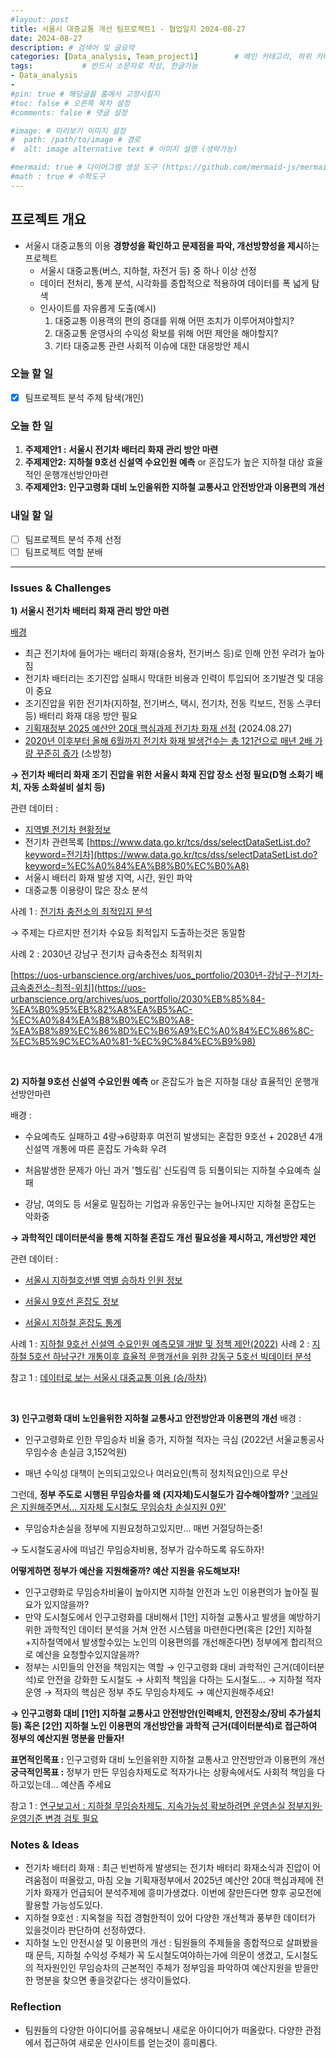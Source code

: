 ```yaml
---
#layout: post
title: 서울시 대중교통 개선 팀프로젝트1 - 협업일지 2024-08-27
date: 2024-08-27
description: # 검색어 및 글요약
categories: [Data_analysis, Team_project1]        # 메인 카테고리, 하위 카테고리(생략가능)
tags:           # 반드시 소문자로 작성, 한글가능
- Data_analysis
- 
#pin: true # 해당글을 홈에서 고정시킬지
#toc: false # 오른쪽 목차 설정
#comments: false # 댓글 설정

#image: # 미리보기 이미지 설정
#  path: /path/to/image # 경로
#  alt: image alternative text # 이미지 설명 (생략가능)

#mermaid: true # 다이어그램 생성 도구 (https://github.com/mermaid-js/mermaid)
#math : true # 수학도구
---
```


## 프로젝트 개요

- 서울시 대중교통의 이용 **경향성을 확인하고 문제점을 파악, 개선방향성을 제시**하는 프로젝트
    - 서울시 대중교통(버스, 지하철, 자전거 등) 중 하나 이상 선정
    - 데이터 전처리, 통계 분석, 시각화를 종합적으로 적용하여 데이터를 폭 넓게 탐색
    - 인사이트를 자유롭게 도출(예시)  
        1. 대중교통 이용객의 편의 증대를 위해 어떤 조치가 이루어져야할지?
        2. 대중교통 운영사의 수익성 확보를 위해 어떤 제안을 해야할지?
        3. 기타 대중교통 관련 사회적 이슈에 대한 대응방안 제시


### 오늘 할 일

- [x]  팀프로젝트 분석 주제 탐색(개인)

### 오늘 한 일

1. **주제제안1 :** **서울시 전기차 배터리 화재 관리 방안 마련**
2. **주제제안2:** **지하철 9호선 신설역 수요인원 예측** or 혼잡도가 높은 지하철 대상 효율적인 운행개선방안마련
3. **주제제안3:** **인구고령화 대비 노인을위한 지하철 교통사고 안전방안과 이용편의 개선**

### 내일 할 일

- [ ]  팀프로젝트 분석 주제 선정
- [ ]  팀프로젝트 역할 분배

---

### Issues & Challenges

**1) 서울시 전기차 배터리 화재 관리 방안 마련**

[배경](https://n.news.naver.com/mnews/article/031/0000851354)

- 최근 전기차에 들어가는 배터리 화재(승용차, 전기버스 등)로 인해 안전 우려가 높아짐
- 전기차 배터리는 조기진압 실패시 막대한 비용과 인력이 투입되어 조기발견 및 대응이 중요
- 조기진압을 위한 전기차(지하철, 전기버스, 택시, 전기차, 전동 킥보드, 전동 스쿠터 등) 배터리 화재 대응 방안 필요
- [기획재정부 2025 예산안 20대 핵심과제 전기차 화재 선정](https://eiec.kdi.re.kr/policy/materialView.do?num=256373&pg=&pp=&device=&search_txt=&topic=&type=&depth1=&depth2=) (2024.08.27)
- [2020년 이후부터 올해 6월까지 전기차 화재 발생건수는 총 121건으로 매년 2배 가량 꾸준히 증가](https://www.nfa.go.kr/nfa/news/pressrelease/press/?boardId=bbs_0000000000000010&mode=view&cntId=1915&category=&pageIdx=%20%20%20%20%20%20%20%20%20%20%20%20%20%20%20%208&searchCondition=&searchKeyword=) (소방청)

**→ 전기차 배터리 화재 조기 진압을 위한 서울시 화재 진압 장소 선정 필요(D형 소화기 배치, 자동 소화설비 설치 등)**

관련 데이터 :

- [지역별 전기차 현황정보](https://www.data.go.kr/data/15039554/fileData.do)
- 전기차 관련목록 [https://www.data.go.kr/tcs/dss/selectDataSetList.do?keyword=전기차](https://www.data.go.kr/tcs/dss/selectDataSetList.do?keyword=%EC%A0%84%EA%B8%B0%EC%B0%A8)
- 서울시 배터리 화재 발생 지역, 시간, 원인 파악
- 대중교통 이용량이 많은 장소 분석

사례 1 : [전기차 충전소의 최적입지 분석](https://bigdata.seoul.go.kr/noti/selectNoti.do?r_id=P260&bbs_seq=628&ac_type=A4&sch_type=&sch_text=&currentPage=1)

→ 주제는 다르지만 전기차 수요등 최적입지 도출하는것은 동일함

사례 2 : 2030년 강남구 전기차 급속충전소 최적위치

[https://uos-urbanscience.org/archives/uos_portfolio/2030년-강남구-전기차-급속충전소-최적-위치](https://uos-urbanscience.org/archives/uos_portfolio/2030%EB%85%84-%EA%B0%95%EB%82%A8%EA%B5%AC-%EC%A0%84%EA%B8%B0%EC%B0%A8-%EA%B8%89%EC%86%8D%EC%B6%A9%EC%A0%84%EC%86%8C-%EC%B5%9C%EC%A0%81-%EC%9C%84%EC%B9%98)

<br>

 **2) 지하철 9호선 신설역 수요인원 예측** or 혼잡도가 높은 지하철 대상 효율적인 운행개선방안마련

배경 :

- 수요예측도 실패하고 4량→6량화후 여전히 발생되는 혼잡한 9호선 + 2028년 4개 신설역 개통에 따른 혼잡도 가속화 우려

- 처음발생한 문제가 아닌 과거 '헬도림' 신도림역 등 되풀이되는 지하철 수요예측 실패
- 강남, 여의도 등 서울로 밀집하는 기업과 유동인구는 늘어나지만 지하철 혼잡도는 악화중

**→ 과학적인 데이터분석을 통해 지하철 혼잡도 개선 필요성을 제시하고, 개선방안 제언**

관련 데이터 :

 - [서울시 지하철호선별 역별 승하차 인원 정보](https://data.seoul.go.kr/dataList/OA-12914/S/1/datasetView.do)

 - [서울시 9호선 혼잡도 정보](https://data.seoul.go.kr/dataList/OA-22197/F/1/datasetView.do)

 - [서울시 지하철 혼잡도 통계](https://data.seoul.go.kr/dataList/262/S/2/datasetView.do#)

사례 1 : [지하철 9호선 신설역 수요인원 예측모델 개발 및 정책 제안(2022)](https://bigdata.seoul.go.kr/noti/selectNoti.do?r_id=P260&bbs_seq=615&ac_type=A1&sch_type=&sch_text=&currentPage=2)
사례 2 : [지하철 5호선 하남구간 개통이후 효율적 운행개선을 위한 강동구 5호선 빅데이터 분석](https://bigdata.seoul.go.kr/noti/selectNoti.do?r_id=P260&bbs_seq=619&ac_type=A4&sch_type=&sch_text=&currentPage=2)

참고 1 : [데이터로 보는 서울시 대중교통 이용 (승/하차)](https://www.bigdata-map.kr/datastory/traffic/seoul)

<br>

**3) 인구고령화 대비 노인을위한 지하철 교통사고 안전방안과 이용편의 개선**
배경 :

- 인구고령화로 인한 무임승차 비율 증가, 지하철 적자는 극심 (2022년 서울교통공사 무임수송 손실금 3,152억원)

- 매년 수익성 대책이 논의되고있으나 여러요인(특히 정치적요인)으로 무산

그런데, **정부 주도로 시행된 무임승차를 왜 (지자체)도시철도가 감수해야할까?**
['코레일은 지원해주면서... 지자체 도시철도 무임승차 손실지원 0원'](https://n.news.naver.com/mnews/article/015/0004954512?sid=102)

- 무임승차손실을 정부에 지원요청하고있지만... 매번 거절당하는중!

→ 도시철도공사에 떠넘긴 무임승차비용, 정부가 감수하도록 유도하자!

**어떻게하면 정부가 예산을 지원해줄까? 예산 지원을 유도해보자!**

- 인구고령화로 무임승차비율이 높아지면 지하철 안전과 노인 이용편의가 높아질 필요가 있지않을까?
- 만약 도시철도에서 인구고령화를 대비해서 [1안] 지하철 교통사고 발생을 예방하기 위한 과학적인 데이터 분석을 거쳐 안전 시스템을 마련한다면(혹은 [2안] 지하철+지하철역에서 발생할수있는 노인의 이용편의를 개선해준다면) 정부에게 합리적으로 예산을 요청할수있지않을까?
- 정부는 시민들의 안전을 책임지는 역할 → 인구고령화 대비 과학적인 근거(데이터분석)로 안전을 강화한 도시철도 → 사회적 책임을 다하는 도시철도... → 지하철 적자운영 → 적자의 핵심은 정부 주도 무임승차제도 → 예산지원해주세요!

**→ 인구고령화 대비 [1안] 지하철 교통사고 안전방안(인력배치, 안전장소/장비 추가설치 등) 혹은 [2안] 지하철 노인 이용편의 개선방안을 과학적 근거(데이터분석)로 접근하여 정부의 예산지원 명분을 만들자!**

**표면적인목표 :** 인구고령화 대비 노인을위한 지하철 교통사고 안전방안과 이용편의 개선
**궁극적인목표 :** 정부가 만든 무임승차제도로 적자가나는 상황속에서도 사회적 책임을 다하고있는데... 예산좀 주세요

참고 1 : [연구보고서 : 지하철 무임승차제도, 지속가능성 확보하려면 운영손실 정부지원·운영기준 변경 검토 필요](https://www.si.re.kr/node/65055)

### Notes & Ideas

- 전기차 배터리 화재 : 최근 빈번하게 발생되는 전기차 배터리 화재소식과 진압이 어려움점이 떠올랐고, 마침 오늘 기획재정부에서 2025년 예산안 20대 핵심과제에 전기차 화재가 언급되어 분석주제에 흥미가생겼다. 이번에 잘만든다면 향후 공모전에 활용할 가능성도있다.
- 지하철 9호선 : 지옥철을 직접 경험한적이 있어 다양한 개선책과 풍부한 데이터가 있을것이라 판단하여 선정하였다.
- 지하철 노인 안전시설 및 이용편의 개선 : 팀원들의 주제들을 종합적으로 살펴봤을때 문득, 지하철 수익성 주체가 꼭 도시철도여야하는가에 의문이 생겼고, 도시철도의 적자원인인 무임승차의 근본적인 주체가 정부임을 파악하여 예산지원을 받을만한 명분을 찾으면 좋을것같다는 생각이들었다.

### Reflection

- 팀원들의 다양한 아이디어를 공유해보니 새로운 아이디어가 떠올랐다. 다양한 관점에서 접근하여 새로운 인사이트를 얻는것이 흥미롭다.